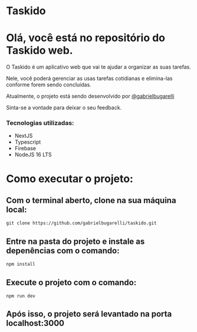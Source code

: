 # Taskido

# Olá, você está no repositório do Taskido web.

O Taskido é um aplicativo web que vai te ajudar a organizar as suas tarefas.

Nele, você poderá gerenciar as usas tarefas cotidianas e elimina-las conforme forem sendo concluídas.

Atualmente, o projeto está sendo desenvolvido por [@gabrielbugarelli](https://github.com/gabrielbugarelli)

Sinta-se a vontade para deixar o seu feedback.

### Tecnologias utilizadas: 
- NextJS
- Typescript
- Firebase
- NodeJS 16 LTS

# Como executar o projeto:
## Com o terminal aberto, clone na sua máquina local:
```
git clone https://github.com/gabrielbugarelli/taskido.git
```

## Entre na pasta do projeto e instale as depenências com o comando:
```
npm install
```

## Execute o projeto com o comando:
```
npm run dev
```

## Após isso, o projeto será levantado na porta localhost:3000
